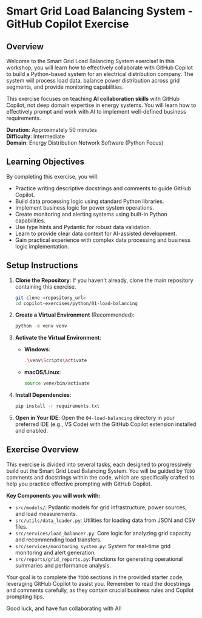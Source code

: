 # Smart Grid Load Balancing System - GitHub Copilot Exercise

## Overview
Welcome to the Smart Grid Load Balancing System exercise! In this workshop, you will learn how to effectively collaborate with GitHub Copilot to build a Python-based system for an electrical distribution company. The system will process load data, balance power distribution across grid segments, and provide monitoring capabilities.

This exercise focuses on teaching **AI collaboration skills** with GitHub Copilot, not deep domain expertise in energy systems. You will learn how to effectively prompt and work with AI to implement well-defined business requirements.

**Duration**: Approximately 50 minutes  
**Difficulty**: Intermediate  
**Domain**: Energy Distribution Network Software (Python Focus)

## Learning Objectives
By completing this exercise, you will:
- Practice writing descriptive docstrings and comments to guide GitHub Copilot.
- Build data processing logic using standard Python libraries.
- Implement business logic for power system operations.
- Create monitoring and alerting systems using built-in Python capabilities.
- Use type hints and Pydantic for robust data validation.
- Learn to provide clear data context for AI-assisted development.
- Gain practical experience with complex data processing and business logic implementation.

## Setup Instructions

1.  **Clone the Repository**: If you haven't already, clone the main repository containing this exercise.
    ```bash
    git clone <repository_url>
    cd copilot-exercises/python/01-load-balancing
    ```

2.  **Create a Virtual Environment** (Recommended):
    ```bash
    python -m venv venv
    ```

3.  **Activate the Virtual Environment**:
    -   **Windows**:
        ```bash
        .\venv\Scripts\activate
        ```
    -   **macOS/Linux**:
        ```bash
        source venv/bin/activate
        ```

4.  **Install Dependencies**:
    ```bash
    pip install -r requirements.txt
    ```

5.  **Open in Your IDE**: Open the `04-load-balancing` directory in your preferred IDE (e.g., VS Code) with the GitHub Copilot extension installed and enabled.

## Exercise Overview

This exercise is divided into several tasks, each designed to progressively build out the Smart Grid Load Balancing System. You will be guided by `TODO` comments and docstrings within the code, which are specifically crafted to help you practice effective prompting with GitHub Copilot.

**Key Components you will work with:**
-   `src/models/`: Pydantic models for grid infrastructure, power sources, and load measurements.
-   `src/utils/data_loader.py`: Utilities for loading data from JSON and CSV files.
-   `src/services/load_balancer.py`: Core logic for analyzing grid capacity and recommending load transfers.
-   `src/services/monitoring_system.py`: System for real-time grid monitoring and alert generation.
-   `src/reports/grid_reports.py`: Functions for generating operational summaries and performance analysis.

Your goal is to complete the `TODO` sections in the provided starter code, leveraging GitHub Copilot to assist you. Remember to read the docstrings and comments carefully, as they contain crucial business rules and Copilot prompting tips.

Good luck, and have fun collaborating with AI!
